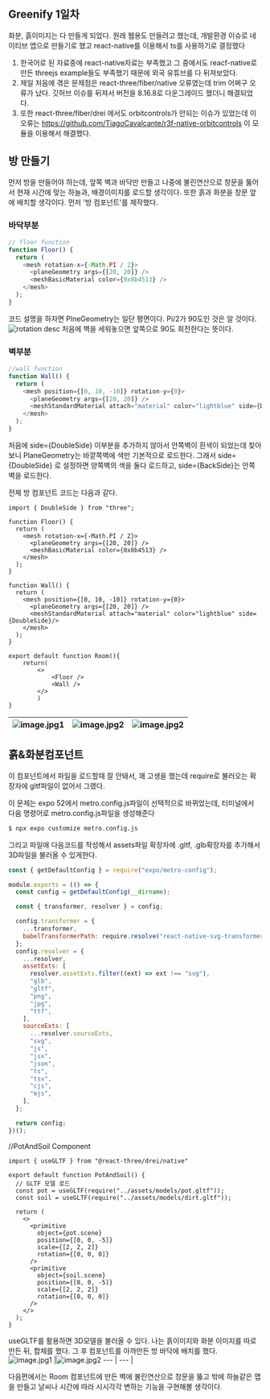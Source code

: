 ## Greenify 1일차
화분, 흙이미지는 다 만들게 되었다. 
원래 웹용도 만들려고 했는데, 개발환경 이슈로 네이티브 앱으로 만들기로 했고 react-native를 이용해서 ts를 사용하기로 결정했다

1. 한국어로 된 자료중에 react-native자료는 부족했고 그 중에서도 reacf-native로 만든 threejs example들도 부족했기 때문에 외국 유튜브를 다 뒤져보았다.
2. 제일 처음에 겪은 문제점은 react-three/fiber/native 오류였는데 trim 어쩌구 오류가 났다. 깃허브 이슈를 뒤져서 버전을 8.16.8로 다운그레이드 했더니 해결되었다.
3. 또한 react-three/fiber/drei 에서도 orbitcontrols가 안되는 이슈가 있었는데 이 오류는 https://github.com/TiagoCavalcante/r3f-native-orbitcontrols 이 모듈을 이용해서 해결했다.

## 방 만들기
먼저 방을 만들어야 하는데, 앞쪽 벽과 바닥만 만들고 나중에 불린연산으로 창문을 뚫어서 현재 시간에 맞는 하늘과, 배경이미지를 로드할 생각이다.
또한 흙과 화분을 창문 앞에 배치할 생각이다.
먼저 '방 컴포넌트'를 제작했다. 

### 바닥부분
```js
// floor function
function Floor() {
  return (
    <mesh rotation-x={-Math.PI / 2}>
      <planeGeometry args={[20, 20]} />
      <meshBasicMaterial color={0x8b4513} />
    </mesh>
  );
}
```
코드 설명을 하자면 PlneGeometry는 일단 평면이다.
Pi/2가 90도인 것은  알 것이다.
![rotation desc](https://upload.wikimedia.org/wikipedia/commons/9/9f/Rotation_of_coordinates.svg)
처음에 벽을 세워놓으면 앞쪽으로 90도 회전한다는 뜻이다.

### 벽부분 
```js
//wall function
function Wall() {
  return (
    <mesh position={[0, 10, -10]} rotation-y={0}>
      <planeGeometry args={[20, 20]} />
      <meshStandardMaterial attach="material" color="lightblue" side={DoubleSide}/>
    </mesh>
  );
}
```
처음에 side={DoubleSide} 이부분을 추가하지 않아서 안쪽벽이 흰색이 되었는데 찾아보니 PlaneGeometry는 바깥쪽벽에 색만 기본적으로 로드한다.
그래서 side={DoubleSide} 로 설정하면 양쪽벽의 색을 둘다 로드하고, side={BackSide}는 안쪽벽을 로드한다.

전체 방 컴포넌트 코드는 다음과 같다.
```
import { DoubleSide } from "three";

function Floor() {
  return (
    <mesh rotation-x={-Math.PI / 2}>
      <planeGeometry args={[20, 20]} />
      <meshBasicMaterial color={0x8b4513} />
    </mesh>
  );
}

function Wall() {
  return (
    <mesh position={[0, 10, -10]} rotation-y={0}>
      <planeGeometry args={[20, 20]} />
      <meshStandardMaterial attach="material" color="lightblue" side={DoubleSide}/>
    </mesh>
  );
}

export default function Room(){
    return(
        <>
            <Floor />
            <Wall />
        </>
        )
}
```
![image.jpg1](/img/resource/2024-01-20-threejs-plant-game-1/Room1.jpg) |![image.jpg2](/img/resource/2024-01-20-threejs-plant-game-1/Room2.jpg) |![image.jpg2](/img/resource/2024-01-20-threejs-plant-game-1/Room3.jpg)
--- | --- | --- |

## 흙&화분컴포넌트
이 컴포넌트에서 파일을 로드할때 잘 안돼서, 꽤 고생을 했는데 require로 불러오는 확장자에 gltf파일이 없어서 그랬다.

이 문제는 expo 52에서 metro.config.js파일이 선택적으로 바뀌었는데, 터미널에서 다음 명령어로 metro.config.js파일을 생성해준다
```bash
$ npx expo customize metro.config.js
```

그리고 파일애 다음코드를 작성해서 assets파일 확장자에 .gltf, .glb확장자를 추가해서 3D파일을 불러올 수 있게한다.

```js
const { getDefaultConfig } = require("expo/metro-config");

module.exports = (() => {
  const config = getDefaultConfig(__dirname);

  const { transformer, resolver } = config;

  config.transformer = {
    ...transformer,
    babelTransformerPath: require.resolve("react-native-svg-transformer"),
  };
  config.resolver = {
    ...resolver,
    assetExts: [
      resolver.assetExts.filter((ext) => ext !== "svg"),
      "glb",
      "gltf",
      "png",
      "jpg",
      "ttf",
    ],
    sourceExts: [
      ...resolver.sourceExts,
      "svg",
      "js",
      "jsx",
      "json",
      "ts",
      "tsx",
      "cjs",
      "mjs",
    ],
  };

  return config;
})();
```
//PotAndSoil Component
```
import { useGLTF } from "@react-three/drei/native"

export default function PotAndSoil() {
  // GLTF 모델 로드
  const pot = useGLTF(require("../assets/models/pot.gltf"));
  const soil = useGLTF(require("../assets/models/dirt.gltf"));

  return (
    <>
      <primitive
        object={pot.scene}
        position={[0, 0, -5]}
        scale={[2, 2, 2]}
        rotation={[0, 0, 0]}
      />
      <primitive
        object={soil.scene}
        position={[0, 0, -5]}
        scale={[2, 2, 2]}
        rotation={[0, 0, 0]}
      />
    </>
  );
}

```
useGLTF를 활용하면 3D모델을 불러올 수 있다. 나는 흙이미지와 화분 이미지를 따로 만든 뒤, 합체를 했다.
그 후 컴포넌트를 아까만든 방 바닥에 배치를 했다.
![image.jpg1](/img/resource/2024-01-20-threejs-plant-game-1/potandsoil1.jpg) |![image.jpg2](/img/resource/2024-01-20-threejs-plant-game-1/potandsoil2.jpg)
--- | --- |

다음편에서는 Room 컴포넌트에 만든 벽에 불린연산으로 창문을 뚫고 밖에 하늘같은 맵을 만들고 날씨나 시간에 따라 시시각각 변하는 기능을 구현해볼 생각이다.